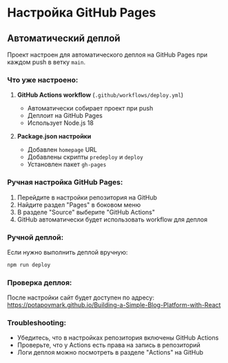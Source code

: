 # Настройка GitHub Pages

## Автоматический деплой

Проект настроен для автоматического деплоя на GitHub Pages при каждом push в ветку `main`.

### Что уже настроено:

1. **GitHub Actions workflow** (`.github/workflows/deploy.yml`)
   - Автоматически собирает проект при push
   - Деплоит на GitHub Pages
   - Использует Node.js 18

2. **Package.json настройки**
   - Добавлен `homepage` URL
   - Добавлены скрипты `predeploy` и `deploy`
   - Установлен пакет `gh-pages`

### Ручная настройка GitHub Pages:

1. Перейдите в настройки репозитория на GitHub
2. Найдите раздел "Pages" в боковом меню
3. В разделе "Source" выберите "GitHub Actions"
4. GitHub автоматически будет использовать workflow для деплоя

### Ручной деплой:

Если нужно выполнить деплой вручную:

```bash
npm run deploy
```

### Проверка деплоя:

После настройки сайт будет доступен по адресу:
https://potapovmark.github.io/Building-a-Simple-Blog-Platform-with-React

### Troubleshooting:

- Убедитесь, что в настройках репозитория включены GitHub Actions
- Проверьте, что у Actions есть права на запись в репозиторий
- Логи деплоя можно посмотреть в разделе "Actions" на GitHub
